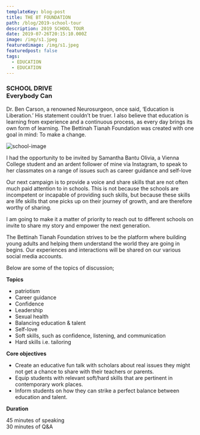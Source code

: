 ```yaml
---
templateKey: blog-post
title: THE BT FOUNDATION
path: /blog/2019-school-tour
description: 2019 SCHOOL TOUR
date: 2019-07-26T20:15:10.000Z
image: /img/s1.jpeg
featuredimage: /img/s1.jpeg
featuredpost: false
tags:
  - EDUCATION
  - EDUCATION
---
```

<h3>SCHOOL DRIVE<br>Everybody Can<br></h3>

Dr. Ben Carson, a renowned Neurosurgeon, once said, ‘Education is Liberation.’ His statement couldn’t be truer. I also believe that education is learning from experience and a continuous process, as every day brings its own form of learning. The Bettinah Tianah Foundation was created with one goal in mind: To make a change.

![school-image](/img/s2.jpeg)

<p>
I had the opportunity to be invited by Samantha Bantu Olivia, a Vienna College student and an ardent follower of mine via Instagram, to speak to her classmates on a range of issues such as career guidance and self-love
</p>
<p>
Our next campaign is to provide a voice and share skills that are not often much paid attention to in schools. This is not because the schools are incompetent or incapable of providing such skills, but because these skills are life skills that one picks up on their journey of growth, and are therefore worthy of sharing.

I am going to make it a matter of priority to reach out to different schools on invite to share my story and empower the next generation. 
</p>
<p>
The Bettinah Tianah Foundation strives to be the platform where building young adults and helping them understand the world they are going in begins. Our experiences and interactions will be shared on our various social media accounts.
</p>
</p>
   Below are some of the topics of discussion;
</p>
<p>
    <strong>Topics</strong>
</p>
<ul>
    <li>patriotism</li>
    <li>Career guidance</li>
    <li>Confidence</li>
    <li>Leadership</li>
    <li>Sexual health</li>
    <li>Balancing education & talent</li>
    <li>Self-love</li>
    <li>Soft skills, such as confidence, listening, and communication</li>
    <li>Hard skills i.e. tailoring</li>
</ul>
<p>
    <strong>Core objectives</strong>
</p>
<ul>
    <li>
    Create an educative fun talk with scholars about real issues they might not get a chance to share with their teachers or parents.
    </li>
  <li>
  Equip students with relevant soft/hard skills that are pertinent in contemporary work places.
  </li>
  <li>
    Inform students on how they can strike a perfect balance between education and talent.
  </li>
</ul>

<p>
    <strong>Duration</strong>
</p>
<p style="text-align:left">
    45 minutes of speaking
    <br>
    30 minutes of Q&A
</p>
<p>
    <br>
</p>
